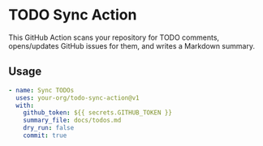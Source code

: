 # TODO Sync Action

This GitHub Action scans your repository for TODO comments, opens/updates GitHub issues for them, and writes a Markdown summary.

## Usage

```yaml
- name: Sync TODOs
  uses: your-org/todo-sync-action@v1
  with:
    github_token: ${{ secrets.GITHUB_TOKEN }}
    summary_file: docs/todos.md
    dry_run: false
    commit: true
```
